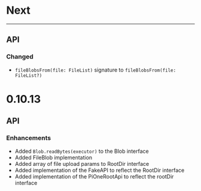 # Next
-------------

## API

### Changed

- `fileBlobsFrom(file: FileList)` signature to `fileBlobsFrom(file: FileList?)`

# 0.10.13

## API

### Enhancements

- Added `Blob.readBytes(executor)` to the Blob interface
- Added FileBlob implementation
- Added array of file upload params to RootDir interface
- Added implementation of the FakeAPI to reflect the RootDir interface
- Added implementation of the PiOneRootApi to reflect the rootDir interface